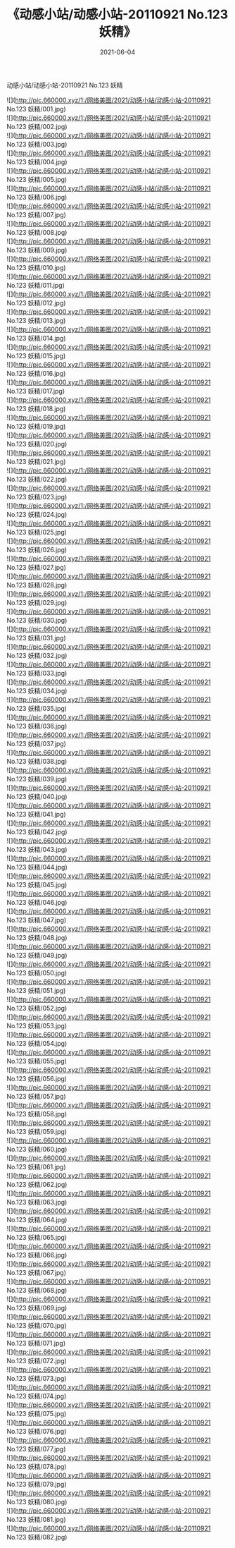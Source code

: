 ﻿---
layout: post
title:  《动感小站/动感小站-20110921 No.123 妖精》
date:   2021-06-04
img: http://pic.660000.xyz/1:/网络美图/2021/动感小站/动感小站-20110921 No.123 妖精/000.jpg
categories: [美女, 清纯, 唯美]
---

动感小站/动感小站-20110921 No.123 妖精

 ![](http://pic.660000.xyz/1:/网络美图/2021/动感小站/动感小站-20110921 No.123 妖精/001.jpg) <br>![](http://pic.660000.xyz/1:/网络美图/2021/动感小站/动感小站-20110921 No.123 妖精/002.jpg) <br>![](http://pic.660000.xyz/1:/网络美图/2021/动感小站/动感小站-20110921 No.123 妖精/003.jpg) <br>![](http://pic.660000.xyz/1:/网络美图/2021/动感小站/动感小站-20110921 No.123 妖精/004.jpg) <br>![](http://pic.660000.xyz/1:/网络美图/2021/动感小站/动感小站-20110921 No.123 妖精/005.jpg) <br>![](http://pic.660000.xyz/1:/网络美图/2021/动感小站/动感小站-20110921 No.123 妖精/006.jpg) <br>![](http://pic.660000.xyz/1:/网络美图/2021/动感小站/动感小站-20110921 No.123 妖精/007.jpg) <br>![](http://pic.660000.xyz/1:/网络美图/2021/动感小站/动感小站-20110921 No.123 妖精/008.jpg) <br>![](http://pic.660000.xyz/1:/网络美图/2021/动感小站/动感小站-20110921 No.123 妖精/009.jpg) <br>![](http://pic.660000.xyz/1:/网络美图/2021/动感小站/动感小站-20110921 No.123 妖精/010.jpg) <br>![](http://pic.660000.xyz/1:/网络美图/2021/动感小站/动感小站-20110921 No.123 妖精/011.jpg) <br>![](http://pic.660000.xyz/1:/网络美图/2021/动感小站/动感小站-20110921 No.123 妖精/012.jpg) <br>![](http://pic.660000.xyz/1:/网络美图/2021/动感小站/动感小站-20110921 No.123 妖精/013.jpg) <br>![](http://pic.660000.xyz/1:/网络美图/2021/动感小站/动感小站-20110921 No.123 妖精/014.jpg) <br>![](http://pic.660000.xyz/1:/网络美图/2021/动感小站/动感小站-20110921 No.123 妖精/015.jpg) <br>![](http://pic.660000.xyz/1:/网络美图/2021/动感小站/动感小站-20110921 No.123 妖精/016.jpg) <br>![](http://pic.660000.xyz/1:/网络美图/2021/动感小站/动感小站-20110921 No.123 妖精/017.jpg) <br>![](http://pic.660000.xyz/1:/网络美图/2021/动感小站/动感小站-20110921 No.123 妖精/018.jpg) <br>![](http://pic.660000.xyz/1:/网络美图/2021/动感小站/动感小站-20110921 No.123 妖精/019.jpg) <br>![](http://pic.660000.xyz/1:/网络美图/2021/动感小站/动感小站-20110921 No.123 妖精/020.jpg) <br>![](http://pic.660000.xyz/1:/网络美图/2021/动感小站/动感小站-20110921 No.123 妖精/021.jpg) <br>![](http://pic.660000.xyz/1:/网络美图/2021/动感小站/动感小站-20110921 No.123 妖精/022.jpg) <br>![](http://pic.660000.xyz/1:/网络美图/2021/动感小站/动感小站-20110921 No.123 妖精/023.jpg) <br>![](http://pic.660000.xyz/1:/网络美图/2021/动感小站/动感小站-20110921 No.123 妖精/024.jpg) <br>![](http://pic.660000.xyz/1:/网络美图/2021/动感小站/动感小站-20110921 No.123 妖精/025.jpg) <br>![](http://pic.660000.xyz/1:/网络美图/2021/动感小站/动感小站-20110921 No.123 妖精/026.jpg) <br>![](http://pic.660000.xyz/1:/网络美图/2021/动感小站/动感小站-20110921 No.123 妖精/027.jpg) <br>![](http://pic.660000.xyz/1:/网络美图/2021/动感小站/动感小站-20110921 No.123 妖精/028.jpg) <br>![](http://pic.660000.xyz/1:/网络美图/2021/动感小站/动感小站-20110921 No.123 妖精/029.jpg) <br>![](http://pic.660000.xyz/1:/网络美图/2021/动感小站/动感小站-20110921 No.123 妖精/030.jpg) <br>![](http://pic.660000.xyz/1:/网络美图/2021/动感小站/动感小站-20110921 No.123 妖精/031.jpg) <br>![](http://pic.660000.xyz/1:/网络美图/2021/动感小站/动感小站-20110921 No.123 妖精/032.jpg) <br>![](http://pic.660000.xyz/1:/网络美图/2021/动感小站/动感小站-20110921 No.123 妖精/033.jpg) <br>![](http://pic.660000.xyz/1:/网络美图/2021/动感小站/动感小站-20110921 No.123 妖精/034.jpg) <br>![](http://pic.660000.xyz/1:/网络美图/2021/动感小站/动感小站-20110921 No.123 妖精/035.jpg) <br>![](http://pic.660000.xyz/1:/网络美图/2021/动感小站/动感小站-20110921 No.123 妖精/036.jpg) <br>![](http://pic.660000.xyz/1:/网络美图/2021/动感小站/动感小站-20110921 No.123 妖精/037.jpg) <br>![](http://pic.660000.xyz/1:/网络美图/2021/动感小站/动感小站-20110921 No.123 妖精/038.jpg) <br>![](http://pic.660000.xyz/1:/网络美图/2021/动感小站/动感小站-20110921 No.123 妖精/039.jpg) <br>![](http://pic.660000.xyz/1:/网络美图/2021/动感小站/动感小站-20110921 No.123 妖精/040.jpg) <br>![](http://pic.660000.xyz/1:/网络美图/2021/动感小站/动感小站-20110921 No.123 妖精/041.jpg) <br>![](http://pic.660000.xyz/1:/网络美图/2021/动感小站/动感小站-20110921 No.123 妖精/042.jpg) <br>![](http://pic.660000.xyz/1:/网络美图/2021/动感小站/动感小站-20110921 No.123 妖精/043.jpg) <br>![](http://pic.660000.xyz/1:/网络美图/2021/动感小站/动感小站-20110921 No.123 妖精/044.jpg) <br>![](http://pic.660000.xyz/1:/网络美图/2021/动感小站/动感小站-20110921 No.123 妖精/045.jpg) <br>![](http://pic.660000.xyz/1:/网络美图/2021/动感小站/动感小站-20110921 No.123 妖精/046.jpg) <br>![](http://pic.660000.xyz/1:/网络美图/2021/动感小站/动感小站-20110921 No.123 妖精/047.jpg) <br>![](http://pic.660000.xyz/1:/网络美图/2021/动感小站/动感小站-20110921 No.123 妖精/048.jpg) <br>![](http://pic.660000.xyz/1:/网络美图/2021/动感小站/动感小站-20110921 No.123 妖精/049.jpg) <br>![](http://pic.660000.xyz/1:/网络美图/2021/动感小站/动感小站-20110921 No.123 妖精/050.jpg) <br>![](http://pic.660000.xyz/1:/网络美图/2021/动感小站/动感小站-20110921 No.123 妖精/051.jpg) <br>![](http://pic.660000.xyz/1:/网络美图/2021/动感小站/动感小站-20110921 No.123 妖精/052.jpg) <br>![](http://pic.660000.xyz/1:/网络美图/2021/动感小站/动感小站-20110921 No.123 妖精/053.jpg) <br>![](http://pic.660000.xyz/1:/网络美图/2021/动感小站/动感小站-20110921 No.123 妖精/054.jpg) <br>![](http://pic.660000.xyz/1:/网络美图/2021/动感小站/动感小站-20110921 No.123 妖精/055.jpg) <br>![](http://pic.660000.xyz/1:/网络美图/2021/动感小站/动感小站-20110921 No.123 妖精/056.jpg) <br>![](http://pic.660000.xyz/1:/网络美图/2021/动感小站/动感小站-20110921 No.123 妖精/057.jpg) <br>![](http://pic.660000.xyz/1:/网络美图/2021/动感小站/动感小站-20110921 No.123 妖精/058.jpg) <br>![](http://pic.660000.xyz/1:/网络美图/2021/动感小站/动感小站-20110921 No.123 妖精/059.jpg) <br>![](http://pic.660000.xyz/1:/网络美图/2021/动感小站/动感小站-20110921 No.123 妖精/060.jpg) <br>![](http://pic.660000.xyz/1:/网络美图/2021/动感小站/动感小站-20110921 No.123 妖精/061.jpg) <br>![](http://pic.660000.xyz/1:/网络美图/2021/动感小站/动感小站-20110921 No.123 妖精/062.jpg) <br>![](http://pic.660000.xyz/1:/网络美图/2021/动感小站/动感小站-20110921 No.123 妖精/063.jpg) <br>![](http://pic.660000.xyz/1:/网络美图/2021/动感小站/动感小站-20110921 No.123 妖精/064.jpg) <br>![](http://pic.660000.xyz/1:/网络美图/2021/动感小站/动感小站-20110921 No.123 妖精/065.jpg) <br>![](http://pic.660000.xyz/1:/网络美图/2021/动感小站/动感小站-20110921 No.123 妖精/066.jpg) <br>![](http://pic.660000.xyz/1:/网络美图/2021/动感小站/动感小站-20110921 No.123 妖精/067.jpg) <br>![](http://pic.660000.xyz/1:/网络美图/2021/动感小站/动感小站-20110921 No.123 妖精/068.jpg) <br>![](http://pic.660000.xyz/1:/网络美图/2021/动感小站/动感小站-20110921 No.123 妖精/069.jpg) <br>![](http://pic.660000.xyz/1:/网络美图/2021/动感小站/动感小站-20110921 No.123 妖精/070.jpg) <br>![](http://pic.660000.xyz/1:/网络美图/2021/动感小站/动感小站-20110921 No.123 妖精/071.jpg) <br>![](http://pic.660000.xyz/1:/网络美图/2021/动感小站/动感小站-20110921 No.123 妖精/072.jpg) <br>![](http://pic.660000.xyz/1:/网络美图/2021/动感小站/动感小站-20110921 No.123 妖精/073.jpg) <br>![](http://pic.660000.xyz/1:/网络美图/2021/动感小站/动感小站-20110921 No.123 妖精/074.jpg) <br>![](http://pic.660000.xyz/1:/网络美图/2021/动感小站/动感小站-20110921 No.123 妖精/075.jpg) <br>![](http://pic.660000.xyz/1:/网络美图/2021/动感小站/动感小站-20110921 No.123 妖精/076.jpg) <br>![](http://pic.660000.xyz/1:/网络美图/2021/动感小站/动感小站-20110921 No.123 妖精/077.jpg) <br>![](http://pic.660000.xyz/1:/网络美图/2021/动感小站/动感小站-20110921 No.123 妖精/078.jpg) <br>![](http://pic.660000.xyz/1:/网络美图/2021/动感小站/动感小站-20110921 No.123 妖精/079.jpg) <br>![](http://pic.660000.xyz/1:/网络美图/2021/动感小站/动感小站-20110921 No.123 妖精/080.jpg) <br>![](http://pic.660000.xyz/1:/网络美图/2021/动感小站/动感小站-20110921 No.123 妖精/081.jpg) <br>![](http://pic.660000.xyz/1:/网络美图/2021/动感小站/动感小站-20110921 No.123 妖精/082.jpg) <br>